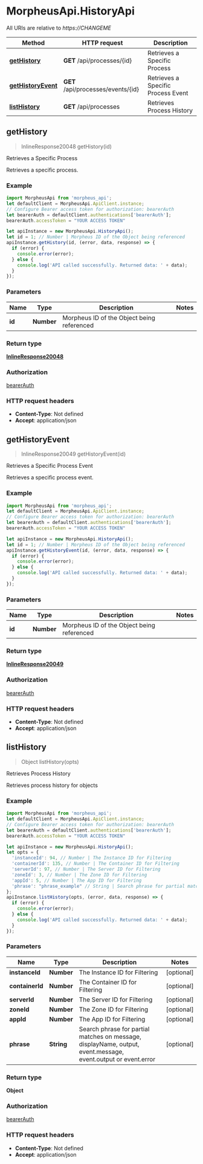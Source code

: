 # MorpheusApi.HistoryApi

All URIs are relative to *https://CHANGEME*

Method | HTTP request | Description
------------- | ------------- | -------------
[**getHistory**](HistoryApi.md#getHistory) | **GET** /api/processes/{id} | Retrieves a Specific Process
[**getHistoryEvent**](HistoryApi.md#getHistoryEvent) | **GET** /api/processes/events/{id} | Retrieves a Specific Process Event
[**listHistory**](HistoryApi.md#listHistory) | **GET** /api/processes | Retrieves Process History



## getHistory

> InlineResponse20048 getHistory(id)

Retrieves a Specific Process

Retrieves a specific process. 

### Example

```javascript
import MorpheusApi from 'morpheus_api';
let defaultClient = MorpheusApi.ApiClient.instance;
// Configure Bearer access token for authorization: bearerAuth
let bearerAuth = defaultClient.authentications['bearerAuth'];
bearerAuth.accessToken = "YOUR ACCESS TOKEN"

let apiInstance = new MorpheusApi.HistoryApi();
let id = 1; // Number | Morpheus ID of the Object being referenced
apiInstance.getHistory(id, (error, data, response) => {
  if (error) {
    console.error(error);
  } else {
    console.log('API called successfully. Returned data: ' + data);
  }
});
```

### Parameters


Name | Type | Description  | Notes
------------- | ------------- | ------------- | -------------
 **id** | **Number**| Morpheus ID of the Object being referenced | 

### Return type

[**InlineResponse20048**](InlineResponse20048.md)

### Authorization

[bearerAuth](../README.md#bearerAuth)

### HTTP request headers

- **Content-Type**: Not defined
- **Accept**: application/json


## getHistoryEvent

> InlineResponse20049 getHistoryEvent(id)

Retrieves a Specific Process Event

Retrieves a specific process event. 

### Example

```javascript
import MorpheusApi from 'morpheus_api';
let defaultClient = MorpheusApi.ApiClient.instance;
// Configure Bearer access token for authorization: bearerAuth
let bearerAuth = defaultClient.authentications['bearerAuth'];
bearerAuth.accessToken = "YOUR ACCESS TOKEN"

let apiInstance = new MorpheusApi.HistoryApi();
let id = 1; // Number | Morpheus ID of the Object being referenced
apiInstance.getHistoryEvent(id, (error, data, response) => {
  if (error) {
    console.error(error);
  } else {
    console.log('API called successfully. Returned data: ' + data);
  }
});
```

### Parameters


Name | Type | Description  | Notes
------------- | ------------- | ------------- | -------------
 **id** | **Number**| Morpheus ID of the Object being referenced | 

### Return type

[**InlineResponse20049**](InlineResponse20049.md)

### Authorization

[bearerAuth](../README.md#bearerAuth)

### HTTP request headers

- **Content-Type**: Not defined
- **Accept**: application/json


## listHistory

> Object listHistory(opts)

Retrieves Process History

Retrieves process history for objects 

### Example

```javascript
import MorpheusApi from 'morpheus_api';
let defaultClient = MorpheusApi.ApiClient.instance;
// Configure Bearer access token for authorization: bearerAuth
let bearerAuth = defaultClient.authentications['bearerAuth'];
bearerAuth.accessToken = "YOUR ACCESS TOKEN"

let apiInstance = new MorpheusApi.HistoryApi();
let opts = {
  'instanceId': 94, // Number | The Instance ID for Filtering
  'containerId': 135, // Number | The Container ID for Filtering
  'serverId': 97, // Number | The Server ID for Filtering
  'zoneId': 3, // Number | The Zone ID for Filtering
  'appId': 5, // Number | The App ID for Filtering
  'phrase': "phrase_example" // String | Search phrase for partial matches on message, displayName, output, event.message, event.output or event.error
};
apiInstance.listHistory(opts, (error, data, response) => {
  if (error) {
    console.error(error);
  } else {
    console.log('API called successfully. Returned data: ' + data);
  }
});
```

### Parameters


Name | Type | Description  | Notes
------------- | ------------- | ------------- | -------------
 **instanceId** | **Number**| The Instance ID for Filtering | [optional] 
 **containerId** | **Number**| The Container ID for Filtering | [optional] 
 **serverId** | **Number**| The Server ID for Filtering | [optional] 
 **zoneId** | **Number**| The Zone ID for Filtering | [optional] 
 **appId** | **Number**| The App ID for Filtering | [optional] 
 **phrase** | **String**| Search phrase for partial matches on message, displayName, output, event.message, event.output or event.error | [optional] 

### Return type

**Object**

### Authorization

[bearerAuth](../README.md#bearerAuth)

### HTTP request headers

- **Content-Type**: Not defined
- **Accept**: application/json


